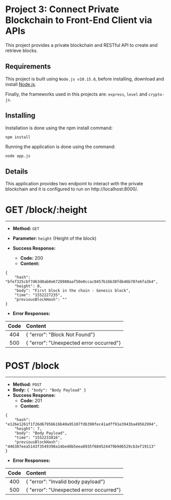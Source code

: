 # Project 3: Connect Private Blockchain to Front-End Client via APIs

This project provides a private blockchain and RESTful API to create and retrieve blocks.

## Requirements

This project is built using `Node.js v10.15.0`, before installing, download and install [Node.js](https://nodejs.org/en/download/).

Finally, the frameworks used in this projects are: `express`, `level` and `crypto-js`.

## Installing

Installation is done using the npm install command:

    npm install

Running the application is done using the command:
    
    node app.js

## Details

This application provides two endpoint to interact with the private blockchain and it is configured to run on http://localhost:8000/.

# GET /block/:height
------

* **Method:** `GET`
* **Parameter:** `height` (Height of the block)

* **Success Response:**
    * **Code:** 200
    * **Content:**

```
{
    "hash": "bfef325cbf7d63d0ab0e6728980aaf50e0ccac0457b16b38fdb46b707e6fa3b4",
    "height": 0,
    "body": "First block in the chain - Genesis block",
    "time": "1552227235",
    "previousBlockHash": ""
}
```
* **Error Responses:**

| Code   | Content                                      |
|:------:|:---------------------------------------------|
| 404    | { "error": "Block Not Found"}                |
| 500    | { "error":  "Unexpected error occurred"}     |

# POST /block
------
* **Method:** `POST`
* **Body:** `{ "body": "Body Payload" } `
* **Success Response:**
    * **Code:** 201
    * **Content:**

```
{
    "hash": "e126e1261f1f26d67956616b40a95107fdb390fec41adff91e3943ba49562994",
    "height": 7,
    "body": "Body Payload",
    "time": "1552233816",
    "previousBlockHash": "446387eea5143f3549398a14be48b5eea8935f684524479b9d6529cb3ef19113"
}
```
* **Error Responses:**

| Code   | Content                                      |
|:------:|:---------------------------------------------|
| 400    | { "error": "Invalid body payload"}           |
| 500    | { "error":  "Unexpected error occurred"}     |